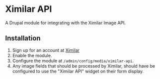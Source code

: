 # Ximilar API

A Drupal module for integrating with the Ximilar Image API.

## Installation

1. Sign up for an account at [Ximilar](https://app.ximilar.com/)
2. Enable the module.
3. Configure the module at `/admin/config/media/ximilar-api`.
4. Any image fields that should be processed by Ximilar, should have be configured to use the "Ximilar API" widget on their form display.
